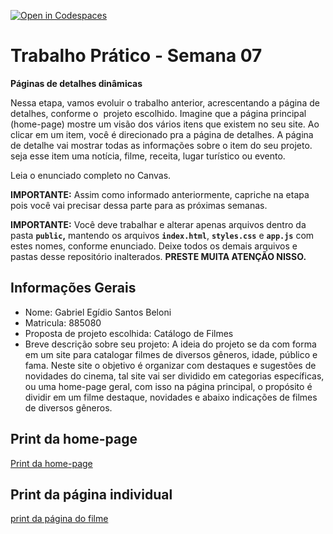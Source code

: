 [![Open in Codespaces](https://classroom.github.com/assets/launch-codespace-2972f46106e565e64193e422d61a12cf1da4916b45550586e14ef0a7c637dd04.svg)](https://classroom.github.com/open-in-codespaces?assignment_repo_id=19123334)
# Trabalho Prático - Semana 07

**Páginas de detalhes dinâmicas**

Nessa etapa, vamos evoluir o trabalho anterior, acrescentando a página de detalhes, conforme o  projeto escolhido. Imagine que a página principal (home-page) mostre um visão dos vários itens que existem no seu site. Ao clicar em um item, você é direcionado pra a página de detalhes. A página de detalhe vai mostrar todas as informações sobre o item do seu projeto. seja esse item uma notícia, filme, receita, lugar turístico ou evento.

Leia o enunciado completo no Canvas. 

**IMPORTANTE:** Assim como informado anteriormente, capriche na etapa pois você vai precisar dessa parte para as próximas semanas. 

**IMPORTANTE:** Você deve trabalhar e alterar apenas arquivos dentro da pasta **`public`,** mantendo os arquivos **`index.html`**, **`styles.css`** e **`app.js`** com estes nomes, conforme enunciado. Deixe todos os demais arquivos e pastas desse repositório inalterados. **PRESTE MUITA ATENÇÃO NISSO.**

## Informações Gerais

- Nome: Gabriel Egídio Santos Beloni
- Matricula: 885080
- Proposta de projeto escolhida: Catálogo de Filmes 
- Breve descrição sobre seu projeto: A ideia do projeto se da com forma em um site para catalogar filmes de diversos gêneros, idade, público e fama. Neste site o objetivo é organizar com destaques e sugestões de novidades do cinema, tal site vai ser dividido em categorias específicas, ou uma home-page geral, com isso na página principal, o propósito é dividir em um filme destaque, novidades e abaixo indicações de filmes de diversos gêneros.

## Print da home-page

[Print da home-page](public/img/home.png)

## Print da página individual

[print da página do filme](public/img/individual.png)
